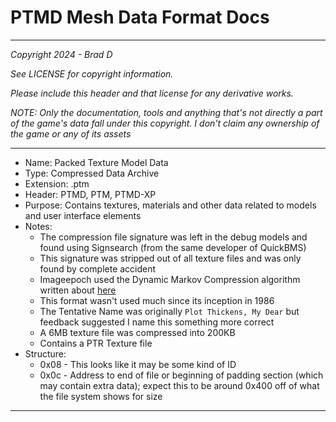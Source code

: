 # PTMD Mesh Data Format Docs

---

*Copyright 2024 - Brad D*

*See LICENSE for copyright information.*

*Please include this header and that license for any derivative works.*

*NOTE: Only the documentation, tools and anything that's not directly a part of the game's data fall under this copyright. I don't claim any ownership of the game or any of its assets*

---

* Name: Packed Texture Model Data
* Type: Compressed Data Archive
* Extension: .ptm
* Header: PTMD, PTM, PTMD-XP
* Purpose: Contains textures, materials and other data related to models and user interface elements
* Notes:
	* The compression file signature was left in the debug models and found using Signsearch (from the same developer of QuickBMS)
	* This signature was stripped out of all texture files and was only found by complete accident
	* Imageepoch used the Dynamic Markov Compression algorithm written about [here](https://plg.uwaterloo.ca/~gvcormac/manuscripts/dmc.pdf)
	* This format wasn't used much since its inception in 1986
	* The Tentative Name was originally `Plot Thickens, My Dear` but feedback suggested I name this something more correct
	* A 6MB texture file was compressed into 200KB
	* Contains a PTR Texture file
* Structure:
	* 0x08 - This looks like it may be some kind of ID
	* 0x0c - Address to end of file or beginning of padding section (which may contain extra data); expect this to be around 0x400 off of what the file system shows for size
---
